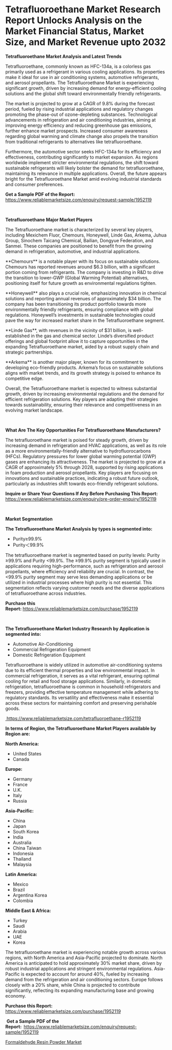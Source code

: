 <p><h1>Tetrafluoroethane Market Research Report Unlocks Analysis on the Market Financial Status, Market Size, and Market Revenue upto 2032</h1></p><p><strong>Tetrafluoroethane Market Analysis and Latest Trends</strong></p>
<p><p>Tetrafluoroethane, commonly known as HFC-134a, is a colorless gas primarily used as a refrigerant in various cooling applications. Its properties make it ideal for use in air conditioning systems, automotive refrigerants, and aerosol propellants. The Tetrafluoroethane Market is experiencing significant growth, driven by increasing demand for energy-efficient cooling solutions and the global shift toward environmentally friendly refrigerants.</p><p>The market is projected to grow at a CAGR of 9.8% during the forecast period, fueled by rising industrial applications and regulatory changes promoting the phase-out of ozone-depleting substances. Technological advancements in refrigeration and air conditioning industries, aiming at improving energy efficiency and reducing greenhouse gas emissions, further enhance market prospects. Increased consumer awareness regarding global warming and climate change also propels the transition from traditional refrigerants to alternatives like tetrafluoroethane. </p><p>Furthermore, the automotive sector seeks HFC-134a for its efficiency and effectiveness, contributing significantly to market expansion. As regions worldwide implement stricter environmental regulations, the shift toward sustainable refrigerants will likely bolster the demand for tetrafluoroethane, maintaining its relevance in multiple applications. Overall, the future appears bright for the Tetrafluoroethane Market amid evolving industrial standards and consumer preferences.</p></p>
<p><strong>Get a Sample PDF of the Report:&nbsp;</strong> <a href="https://www.reliablemarketsize.com/enquiry/request-sample/1952119?utm_campaign=2482&utm_medium=2&utm_source=Github&utm_content=ia&utm_term=02042025&utm_id=tetrafluoroethane">https://www.reliablemarketsize.com/enquiry/request-sample/1952119</a></p>
<p>&nbsp;</p>
<p><strong>Tetrafluoroethane Major Market Players</strong></p>
<p><p>The Tetrafluoroethane market is characterized by several key players, including Mexichem Fluor, Chemours, Honeywell, Linde Gas, Arkema, Juhua Group, Sinochem Taicang Chemical, Bailian, Dongyue Federation, and Sanmei. These companies are positioned to benefit from the growing demand in refrigeration, automotive, and industrial applications.</p><p>**Chemours** is a notable player with its focus on sustainable solutions. Chemours has reported revenues around $6.3 billion, with a significant portion coming from refrigerants. The company is investing in R&D to drive the transition to lower-GWP (Global Warming Potential) alternatives, positioning itself for future growth as environmental regulations tighten.</p><p>**Honeywell** also plays a crucial role, emphasizing innovation in chemical solutions and reporting annual revenues of approximately $34 billion. The company has been transitioning its product portfolio towards more environmentally friendly refrigerants, ensuring compliance with global regulations. Honeywell’s investments in sustainable technologies could pave the way for increased market share in the Tetrafluoroethane segment.</p><p>**Linde Gas**, with revenues in the vicinity of $31 billion, is well-established in the gas and chemical sector. Linde’s diversified product offerings and global footprint allow it to capture opportunities in the expanding Tetrafluoroethane market, aided by a robust supply chain and strategic partnerships.</p><p>**Arkema** is another major player, known for its commitment to developing eco-friendly products. Arkema’s focus on sustainable solutions aligns with market trends, and its growth strategy is poised to enhance its competitive edge.</p><p>Overall, the Tetrafluoroethane market is expected to witness substantial growth, driven by increasing environmental regulations and the demand for efficient refrigeration solutions. Key players are adapting their strategies towards sustainability, ensuring their relevance and competitiveness in an evolving market landscape.</p></p>
<p>&nbsp;</p>
<p><strong>What Are The Key Opportunities For Tetrafluoroethane Manufacturers?</strong></p>
<p><p>The tetrafluoroethane market is poised for steady growth, driven by increasing demand in refrigeration and HVAC applications, as well as its role as a more environmentally-friendly alternative to hydrofluorocarbons (HFCs). Regulatory pressures for lower global warming potential (GWP) gases are enhancing its attractiveness. The market is projected to grow at a CAGR of approximately 5% through 2028, supported by rising applications in foam production and aerosol propellants. Key players are focusing on innovations and sustainable practices, indicating a robust future outlook, particularly as industries shift towards eco-friendly refrigerant solutions.</p></p>
<p><strong>Inquire or Share Your Questions If Any Before Purchasing This Report:</strong> <a href="https://www.reliablemarketsize.com/enquiry/pre-order-enquiry/1952119?utm_campaign=2482&utm_medium=2&utm_source=Github&utm_content=ia&utm_term=02042025&utm_id=tetrafluoroethane">https://www.reliablemarketsize.com/enquiry/pre-order-enquiry/1952119</a></p>
<p>&nbsp;</p>
<p><strong>Market Segmentation</strong></p>
<p><strong>The Tetrafluoroethane Market Analysis by types is segmented into:</strong></p>
<p><ul><li>Purity≥99.9%</li><li>Purity＜99.9%</li></ul></p>
<p><p>The tetrafluoroethane market is segmented based on purity levels: Purity ≥99.9% and Purity <99.9%. The ≥99.9% purity segment is typically used in applications requiring high-performance, such as refrigeration and aerosol propellants, where efficiency and reliability are crucial. In contrast, the <99.9% purity segment may serve less demanding applications or be utilized in industrial processes where high purity is not essential. This segmentation reflects varying customer needs and the diverse applications of tetrafluoroethane across industries.</p></p>
<p><strong>Purchase this Report:&nbsp;</strong><a href="https://www.reliablemarketsize.com/purchase/1952119?utm_campaign=2482&utm_medium=2&utm_source=Github&utm_content=ia&utm_term=02042025&utm_id=tetrafluoroethane">https://www.reliablemarketsize.com/purchase/1952119</a></p>
<p>&nbsp;</p>
<p><strong>The Tetrafluoroethane Market Industry Research by Application is segmented into:</strong></p>
<p><ul><li>Automotive Air-Conditioning</li><li>Commercial Refrigeration Equipment</li><li>Domestic Refrigeration Equipment</li></ul></p>
<p><p>Tetrafluoroethane is widely utilized in automotive air-conditioning systems due to its efficient thermal properties and low environmental impact. In commercial refrigeration, it serves as a vital refrigerant, ensuring optimal cooling for retail and food storage applications. Similarly, in domestic refrigeration, tetrafluoroethane is common in household refrigerators and freezers, providing effective temperature management while adhering to regulatory standards. Its versatility and effectiveness make it essential across these sectors for maintaining comfort and preserving perishable goods.</p></p>
<p><a href="https://www.reliablemarketsize.com/tetrafluoroethane-r1952119?utm_campaign=2482&utm_medium=2&utm_source=Github&utm_content=ia&utm_term=02042025&utm_id=tetrafluoroethane">&nbsp;https://www.reliablemarketsize.com/tetrafluoroethane-r1952119</a></p>
<p><strong>In terms of Region, the Tetrafluoroethane Market Players available by Region are:</strong></p>
<p>
    <p> <strong> North America: </strong>
        <ul>
            <li>United States</li>
            <li>Canada</li>
        </ul>
        </p> 
    <p> <strong> Europe: </strong>
        <ul>
            <li>Germany</li>
            <li>France</li>
            <li>U.K.</li>
            <li>Italy</li>
            <li>Russia</li>
        </ul>
        </p> 
    <p> <strong> Asia-Pacific: </strong>
        <ul>
            <li>China</li>
            <li>Japan</li>
            <li>South Korea</li>
            <li>India</li>
            <li>Australia</li>
            <li>China Taiwan</li>
            <li>Indonesia</li>
            <li>Thailand</li>
            <li>Malaysia</li>
        </ul>
        </p> 
    <p> <strong> Latin America: </strong>
        <ul>
            <li>Mexico</li>
            <li>Brazil</li>
            <li>Argentina Korea</li>
            <li>Colombia</li>
        </ul>
        </p> 
    <p> <strong> Middle East & Africa: </strong>
        <ul>
            <li>Turkey</li>
            <li>Saudi</li>
            <li>Arabia</li>
            <li>UAE</li>
            <li>Korea</li>
        </ul>
    </p>
    </p>
<p><p>The tetrafluoroethane market is experiencing notable growth across various regions, with North America and Asia-Pacific projected to dominate. North America is anticipated to hold approximately 30% market share, driven by robust industrial applications and stringent environmental regulations. Asia-Pacific is expected to account for around 40%, fueled by increasing demand from the refrigeration and air conditioning sectors. Europe follows closely with a 20% share, while China is projected to contribute significantly, reflecting its expanding manufacturing base and growing economy.</p></p>
<p><strong>Purchase this Report: </strong><a href="https://www.reliablemarketsize.com/purchase/1952119?utm_campaign=2482&utm_medium=2&utm_source=Github&utm_content=ia&utm_term=02042025&utm_id=tetrafluoroethane">https://www.reliablemarketsize.com/purchase/1952119</a></p>
<p>&nbsp;<strong>Get a Sample PDF of the Report:&nbsp;&nbsp;</strong><a href="https://www.reliablemarketsize.com/enquiry/request-sample/1952119?utm_campaign=2482&utm_medium=2&utm_source=Github&utm_content=ia&utm_term=02042025&utm_id=tetrafluoroethane">https://www.reliablemarketsize.com/enquiry/request-sample/1952119</a></p>
<p><strong></strong></p>
<p><p><a href="https://github.com/hartsockdonnette82/Market-Research-Report-List-1/blob/main/formaldehyde-resin-powder-market.md?utm_campaign=2482&utm_medium=2&utm_source=Github&utm_content=ia&utm_term=02042025&utm_id=tetrafluoroethane">Formaldehyde Resin Powder Market</a></p></p>